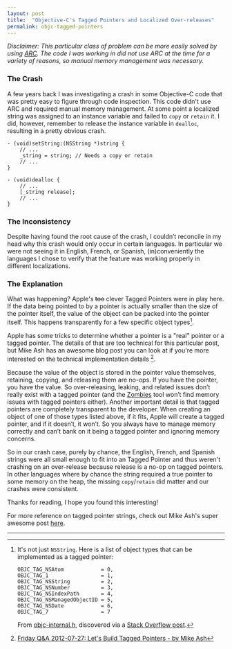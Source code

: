```yaml
---
layout: post
title:  "Objective-C's Tagged Pointers and Localized Over-releases"
permalink: objc-tagged-pointers
---
```


*Disclaimer: This particular class of problem can be more easily solved by using [ARC](https://clang.llvm.org/docs/AutomaticReferenceCounting.html). The code I was working in did not use ARC at the time for a variety of reasons, so manual memory management was necessary.*

### The Crash

A few years back I was investigating a crash in some Objective-C code that was pretty easy to figure through code inspection. This code didn't use ARC and required manual memory management. At some point a localized string was assigned to an instance variable and failed to `copy` or `retain` it. I did, however, remember to release the instance variable in `dealloc`, resulting in a pretty obvious crash.

```obj-c
- (void)setString:(NSString *)string {
    // ...
    _string = string; // Needs a copy or retain
    // ...
}

- (void)dealloc {
    // ...
    [_string release];
    // ...
}
```

### The Inconsistency

Despite having found the root cause of the crash, I couldn’t reconcile in my head why this crash would only occur in certain languages. In particular we were not seeing it in English, French, or Spanish, (in)conveniently the languages I chose to verify that the feature was working properly in different localizations. 

### The Explanation

What was happening? Apple's ~~too~~ clever Tagged Pointers were in play here. If the data being pointed to by a pointer is actually smaller than the size of the pointer itself, the value of the object can be packed into the pointer itself. This happens transparently for a few specific object types[^1].
 
Apple has some tricks to determine whether a pointer is a "real" pointer or a tagged pointer. The details of that are too technical for this particular post, but Mike Ash has an awesome blog post you can look at if you're more interested on the technical implementation details [^2].
 
Because the value of the object is stored in the pointer value themselves, retaining, copying, and releasing them are no-ops. If you have the pointer, you have the value. So over-releasing, leaking, and related issues don’t really exist with a tagged pointer (and the [Zombies](https://help.apple.com/instruments/mac/current/#/dev612e6956) tool won’t find memory issues with tagged pointers either). Another important detail is that tagged pointers are completely transparent to the developer. When creating an object of one of those types listed above, if it fits, Apple will create a tagged pointer, and if it doesn’t, it won’t. So you always have to manage memory correctly and can’t bank on it being a tagged pointer and ignoring memory concerns.
 
So in our crash case, purely by chance, the English, French, and Spanish strings were all small enough to fit into an Tagged Pointer and thus weren't crashing on an over-release because release is a no-op on tagged pointers. In other languages where by chance the string required a true pointer to some memory on the heap, the missing `copy`/`retain` did matter and our crashes were consistent.

Thanks for reading, I hope you found this interesting!
 
For more reference on tagged pointer strings, check out Mike Ash's super awesome post [here](https://www.mikeash.com/pyblog/friday-qa-2015-07-31-tagged-pointer-strings.html).

---

[^1]: It's not just `NSString`. Here is a list of object types that can be implemented as a tagged pointer:
    ```obj-c
    OBJC_TAG_NSAtom            = 0,
    OBJC_TAG_1                 = 1,
    OBJC_TAG_NSString          = 2,
    OBJC_TAG_NSNumber          = 3,
    OBJC_TAG_NSIndexPath       = 4,
    OBJC_TAG_NSManagedObjectID = 5,
    OBJC_TAG_NSDate            = 6,
    OBJC_TAG_7                 = 7
    ```
    From [objc-internal.h](https://opensource.apple.com/source/objc4/objc4-709/runtime/objc-internal.h.auto.html), discovered via a [Stack Overflow post](http://stackoverflow.com/questions/20362406/tagged-pointers-in-objective-c).

[^2]: [Friday Q&A 2012-07-27: Let's Build Tagged Pointers - by Mike Ash](https://www.mikeash.com/pyblog/friday-qa-2012-07-27-lets-build-tagged-pointers.html)